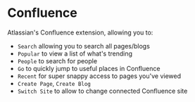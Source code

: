 # Confluence
Atlassian's Confluence extension, allowing you to:

 - `Search` allowing you to search all pages/blogs
 - `Popular` to view a list of what's trending
 - `People` to search for people
 - `Go` to quickly jump to useful places in Confluence
 - `Recent` for super snappy access to pages you've viewed
 - `Create Page`, `Create Blog`
 - `Switch Site` to allow to change connected Confluence site